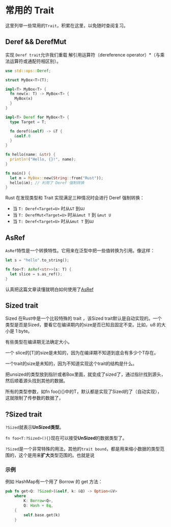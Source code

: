 # 常用的 Trait
 这里列举一些常用的`Trait`，积累在这里，以免随时查阅复习。

## Deref && DerefMut
实现 `Deref trait`允许我们重载 解引用运算符（dereference operator）*（与乘法运算符或通配符相区别）。

```rust
use std::ops::Deref;

struct MyBox<T>(T);

impl<T> MyBox<T> {
  fn new(x: T) -> MyBox<T> {
    MyBox(x)
  }
}

impl<T> Deref for MyBox<T> {
  type Target = T;

  fn deref(&self) -> &T {
    &self.0
  }
}

fn hello(name: &str) {
  println!("Hello, {}!", name);
}

fn main() {
  let m = MyBox::new(String::from("Rust"));
  hello(&m); // 利用了 Deref 强制转换
}
```

Rust 在发现类型和 Trait 实现满足三种情况时会进行 Deref 强制转换：
- 当 `T: Deref<Target=U>` 时从`&T` 到`&U`
- 当 `T: DerefMut<Target=U>` 时从`&mut T` 到 `&mut U`
- 当 `T: Deref<Target=U>` 时从`&mut T` 到`&U`

## AsRef
`AsRef`特性是一个转换特性。它用来在泛型中把一些值转换为引用。像这样：
```rust
let s = "hello".to_string();

fn foo<T: AsRef<str>>(s: T) {
  let slice = s.as_ref();
}
```

认真把这篇文章读懂就明白如何使用了[AsRef](https://stackauth.com/auth/oauth2/github?code=4c5e231aa08b991657a5&state=%7B%22sid%22%3A1%2C%22st%22%3A%2259%3A3%3Abbc%2C16%3A49260bdc2d6801b5%2C10%3A1637315039%2C16%3A0f54a230ff1d70be%2C77be37a5c35126a2544a39f79b6287ccb5e26dd5770297c638876edf26dde864%22%2C%22cid%22%3A%2201b478c0264a1fbd7183%22%2C%22k%22%3A%22GitHub%22%2C%22ses%22%3A%22e064074472954fc9b9b7d6ac432fe9ed%22%7D)


## Sized trait

Sized 在Rust中是一个比较特殊的 trait ，该Sized trait默认是自动实现的。一个类型是否是Sized，要看它在编译期内的size是否已知且固定不变。比如，u8 的大小是 1 byte。

有些类型在编译期无法确定大小。

一个 slice的[T]的size是未知的，因为在编译期不知道到底会有多少个T存在。

一个trait的size是未知的，因为不知道实现这个trait的结构是什么。

把unsized的类型放到指针或者Box里面，就变成了sized了，通过指针找到源头，然后顺着源头找到其他的数据。

所有的类型参数，如fn foo<T>(){}中的T，默认都是实现了Sized的了（自动实现），这就限制了传参数的数据了，

## ?Sized trait

`?Sized`就表示**UnSized类型**。

`fn foo<T:?Sized>(){}`现在可以接受**UnSized**的数据类型了。

`?Sized`是一个非常特殊的用法，其他的`trait bound`，都是用来缩小数据的类型范围的，这个是用来**扩大**类型范围的。也就是说

### 示例
例如 HashMap有一个用了 Borrow 的 get 方法：
```rust
pub fn get<Q: ?Sized>(&self, k: &Q) -> Option<&V>
    where
        K: Borrow<Q>,
        Q: Hash + Eq,
    {
        self.base.get(k)
    }
```